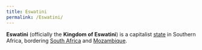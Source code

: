 ```yaml
---
title: Eswatini
permalink: /Eswatini/
---
```


**Eswatini** (officially the **Kingdom of Eswatini**) is a capitalist
[state](List_of_States "wikilink") in Southern Africa, bordering [South
Africa](South_Africa "wikilink") and
[Mozambique](Mozambique "wikilink").